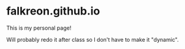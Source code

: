 # falkreon.github.io
This is my personal page!

Will probably redo it after class so I don't have to make it "dynamic".
